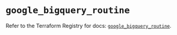 # `google_bigquery_routine`

Refer to the Terraform Registry for docs: [`google_bigquery_routine`](https://registry.terraform.io/providers/hashicorp/google/6.36.1/docs/resources/bigquery_routine).
